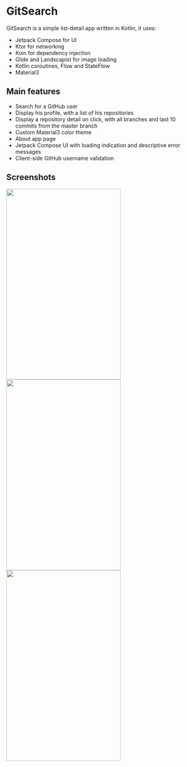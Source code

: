 # GitSearch

GitSearch is a simple list-detail app written in Kotlin, it uses:

- Jetpack Compose for UI
- Ktor for networking
- Koin for dependency injection
- Glide and Landscapist for image loading
- Kotlin coroutines, Flow and StateFlow
- Material3

## Main features

- Search for a GitHub user
- Display his profile, with a list of his repositories
- Display a repository detail on click, with all branches and last 10 commits from the master branch
- Custom Material3 color theme
- About app page
- Jetpack Compose UI with loading indication and descriptive error messages
- Client-side GitHub username validation

## Screenshots

<img src="https://user-images.githubusercontent.com/25185228/168307103-624421d6-9c76-4b60-9301-f5b572b557e4.jpg" width="300" height="500">

<img src="https://user-images.githubusercontent.com/25185228/168307115-333ab767-4440-4df2-9340-486122023617.jpg" width="300" height="500">

<img src="https://user-images.githubusercontent.com/25185228/168307094-eac321b7-b810-403f-a8c2-03452bc5b988.jpg" width="300" height="500">